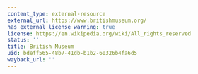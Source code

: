 ```yaml
---
content_type: external-resource
external_url: https://www.britishmuseum.org/
has_external_license_warning: true
license: https://en.wikipedia.org/wiki/All_rights_reserved
status: ''
title: British Museum
uid: bdeff565-48b7-41db-b1b2-60326b4fa6d5
wayback_url: ''
---
```

